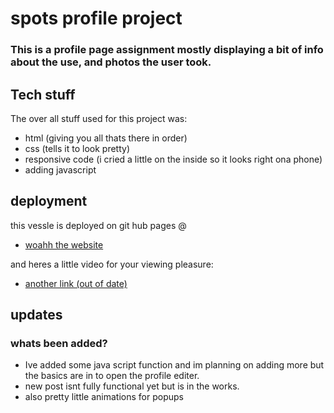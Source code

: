 # spots profile project

### This is a profile page assignment mostly displaying a bit of info about the use, and photos the user took.

## Tech stuff

The over all stuff used for this project was:

- html (giving you all thats there in order)
- css (tells it to look pretty)
- responsive code (i cried a little on the inside so it looks right ona phone)
- adding javascript

## deployment

this vessle is deployed on git hub pages @

- [woahh the website](https://ajhat22.github.io/se_project_spots)

and heres a little video for your viewing pleasure:

- [another link (out of date)](https://drive.google.com/file/d/1JVnmz7hPLqBG67HeIdQNuvBANxODsupd/view?usp=sharing)

## updates

### whats been added?

- Ive added some java script function and im planning on adding more but the basics are in to open the profile editer.
- new post isnt fully functional yet but is in the works.
- also pretty little animations for popups
